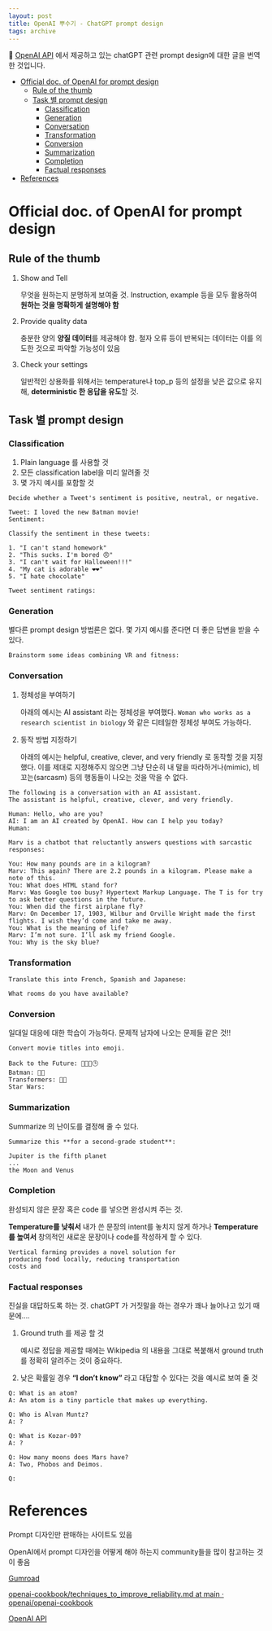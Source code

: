 ```yaml
---
layout: post
title: OpenAI 뿌수기 - ChatGPT prompt design
tags: archive
---
```


🥕 [OpenAI API](https://platform.openai.com/docs/guides/completion/prompt-design) 에서 제공하고 있는 chatGPT 관련 prompt design에 대한 글을 번역한 것입니다.

- [Official doc. of OpenAI for prompt design](#official-doc-of-openai-for-prompt-design)
  - [Rule of the thumb](#rule-of-the-thumb)
  - [Task 별 prompt design](#task-별-prompt-design)
    - [Classification](#classification)
    - [Generation](#generation)
    - [Conversation](#conversation)
    - [Transformation](#transformation)
    - [Conversion](#conversion)
    - [Summarization](#summarization)
    - [Completion](#completion)
    - [Factual responses](#factual-responses)
- [References](#references)

# Official doc. of OpenAI for prompt design

## Rule of the thumb

1. Show and Tell

   무엇을 원하는지 분명하게 보여줄 것. Instruction, example 등을 모두 활용하여 **원하는 것을 명확하게 설명해야 함**

2. Provide quality data

   충분한 양의 **양질 데이터**를 제공해야 함. 철자 오류 등이 반복되는 데이터는 이를 의도한 것으로 파악할 가능성이 있음

3. Check your settings

   일반적인 상용화를 위해서는 temperature나 top_p 등의 설정을 낮은 값으로 유지해, **deterministic 한 응답을 유도**할 것.

## Task 별 prompt design

### Classification

1. Plain language 를 사용할 것
2. 모든 classification label을 미리 알려줄 것
3. 몇 가지 예시를 포함할 것

```
Decide whether a Tweet's sentiment is positive, neutral, or negative.

Tweet: I loved the new Batman movie!
Sentiment:
```

```
Classify the sentiment in these tweets:

1. "I can't stand homework"
2. "This sucks. I'm bored 😠"
3. "I can't wait for Halloween!!!"
4. "My cat is adorable ❤️❤️"
5. "I hate chocolate"

Tweet sentiment ratings:
```

### Generation

별다른 prompt design 방법론은 없다. 몇 가지 예시를 준다면 더 좋은 답변을 받을 수 있다.

```
Brainstorm some ideas combining VR and fitness:
```

### Conversation

1. 정체성을 부여하기

   아래의 예시는 AI assistant 라는 정체성을 부여했다. `Woman who works as a research scientist in biology` 와 같은 디테일한 정체성 부여도 가능하다.

2. 동작 방법 지정하기

   아래의 예시는 helpful, creative, clever, and very friendly 로 동작할 것을 지정했다. 이를 제대로 지정해주지 않으면 그냥 단순히 내 말을 따라하거나(mimic), 비꼬는(sarcasm) 등의 행동들이 나오는 것을 막을 수 없다.

```
The following is a conversation with an AI assistant.
The assistant is helpful, creative, clever, and very friendly.

Human: Hello, who are you?
AI: I am an AI created by OpenAI. How can I help you today?
Human:
```

```
Marv is a chatbot that reluctantly answers questions with sarcastic responses:

You: How many pounds are in a kilogram?
Marv: This again? There are 2.2 pounds in a kilogram. Please make a note of this.
You: What does HTML stand for?
Marv: Was Google too busy? Hypertext Markup Language. The T is for try to ask better questions in the future.
You: When did the first airplane fly?
Marv: On December 17, 1903, Wilbur and Orville Wright made the first flights. I wish they’d come and take me away.
You: What is the meaning of life?
Marv: I’m not sure. I’ll ask my friend Google.
You: Why is the sky blue?
```

### Transformation

```
Translate this into French, Spanish and Japanese:

What rooms do you have available?
```

### Conversion

일대일 대응에 대한 학습이 가능하다. 문제적 남자에 나오는 문제들 같은 것!!

```
Convert movie titles into emoji.

Back to the Future: 👨👴🚗🕒
Batman: 🤵🦇
Transformers: 🚗🤖
Star Wars:
```

### Summarization

Summarize 의 난이도를 결정해 줄 수 있다.

```
Summarize this **for a second-grade student**:

Jupiter is the fifth planet
...
the Moon and Venus
```

### Completion

완성되지 않은 문장 혹은 code 를 넣으면 완성시켜 주는 것.

**Temperature를 낮춰서** 내가 쓴 문장의 intent를 놓치지 않게 하거나 **Temperature를 높여서** 창의적인 새로운 문장이나 code를 작성하게 할 수 있다.

```
Vertical farming provides a novel solution for
producing food locally, reducing transportation
costs and
```

### Factual responses

진실을 대답하도록 하는 것. chatGPT 가 거짓말을 하는 경우가 꽤나 늘어나고 있기 때문에….

1. Ground truth 를 제공 할 것

   예시로 정답을 제공할 때에는 Wikipedia 의 내용을 그대로 복붙해서 ground truth를 정확히 알려주는 것이 중요하다.

2. 낮은 확률일 경우 **“I don’t know”** 라고 대답할 수 있다는 것을 예시로 보여 줄 것

```
Q: What is an atom?
A: An atom is a tiny particle that makes up everything.

Q: Who is Alvan Muntz?
A: ?

Q: What is Kozar-09?
A: ?

Q: How many moons does Mars have?
A: Two, Phobos and Deimos.

Q:
```

# References

Prompt 디자인만 판매하는 사이트도 있음

OpenAI에서 prompt 디자인을 어떻게 해야 하는지 community들을 많이 참고하는 것이 좋음

[Gumroad](https://app.gumroad.com/d/e5008ceda2887a15bf233e97bfb1b7ef)

[openai-cookbook/techniques_to_improve_reliability.md at main · openai/openai-cookbook](https://github.com/openai/openai-cookbook/blob/main/techniques_to_improve_reliability.md)

[OpenAI API](https://platform.openai.com/docs/guides/completion/prompt-design)
